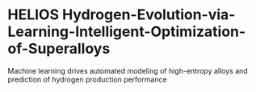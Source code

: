 # HELIOS Hydrogen-Evolution-via-Learning-Intelligent-Optimization-of-Superalloys
Machine learning drives automated modeling of high-entropy alloys and prediction of hydrogen production performance
